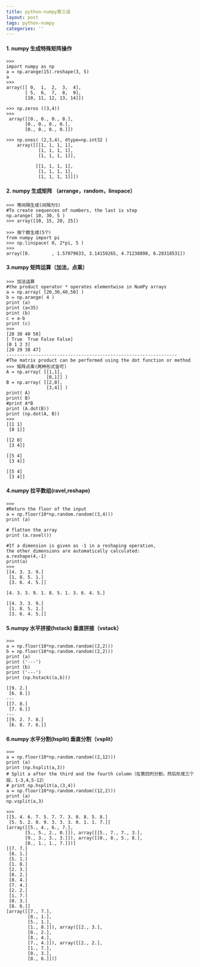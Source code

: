 ```yaml
---
title: python-numpy第三话
layout: post
tags: python-numpy
categories: ''
---
```

#### 1. numpy 生成特殊矩阵操作
    >>>
    import numpy as np
    a = np.arange(15).reshape(3, 5)
    a
    >>>
    array([[ 0,  1,  2,  3,  4],
           [ 5,  6,  7,  8,  9],
           [10, 11, 12, 13, 14]])
           
    >>> np.zeros ((3,4))  
    >>>
     array([[0., 0., 0., 0.],
           [0., 0., 0., 0.],
           [0., 0., 0., 0.]])
           
    >>> np.ones( (2,3,4), dtype=np.int32 )
        array([[[1, 1, 1, 1],
                [1, 1, 1, 1],
                [1, 1, 1, 1]],
    
               [[1, 1, 1, 1],
                [1, 1, 1, 1],
                [1, 1, 1, 1]]])
                
#### 2. numpy 生成矩阵 （arrange，random，linspace）
    >>> 等间隔生成(间隔为5)      
    #To create sequences of numbers, the last is step
    np.arange( 10, 30, 5 )  
    >>> array([10, 15, 20, 25])
    
    >>> 按个数生成(5个）
    from numpy import pi
    >>> np.linspace( 0, 2*pi, 5 )
    >>>
    array([0.        , 1.57079633, 3.14159265, 4.71238898, 6.28318531])
    
#### 3.numpy 矩阵运算（加法，点乘）
    >>> 加法运算
    #the product operator * operates elementwise in NumPy arrays
    a = np.array( [20,30,40,50] )
    b = np.arange( 4 )
    print (a) 
    print (a<35)
    print (b)
    c = a-b
    print (c)
    >>>
    [20 30 40 50]
    [ True  True False False]
    [0 1 2 3]
    [20 29 38 47]
    ----------------------------------------------------------------
    #The matrix product can be performed using the dot function or method
    >>> 矩阵点乘(两种形式皆可)
    A = np.array( [[1,1],
                   [0,1]] )
    B = np.array( [[2,0],
                   [3,4]] )
    print( A)
    print( B)
    #print A*B
    print (A.dot(B))
    print (np.dot(A, B)) 
    >>>
    [[1 1]
     [0 1]]
     
    [[2 0]
     [3 4]]
     
    [[5 4]
     [3 4]]
     
    [[5 4]
     [3 4]]
     
#### 4.numpy 拉平数组(ravel,reshape)

    >>>
    #Return the floor of the input
    a = np.floor(10*np.random.random((3,4)))
    print (a)
    
    # flatten the array
    print (a.ravel())
    
    #If a dimension is given as -1 in a reshaping operation, 
    the other dimensions are automatically calculated:
    a.reshape(4,-1)
    print(a)
    >>>
    [[4. 3. 3. 9.]
     [1. 8. 5. 1.]
     [3. 6. 4. 5.]]
     
    [4. 3. 3. 9. 1. 8. 5. 1. 3. 6. 4. 5.]
    
    [[4. 3. 3. 9.]
     [1. 8. 5. 1.]
     [3. 6. 4. 5.]]
     
#### 5.numpy 水平拼接(hstack) 垂直拼接（vstack）
    
    >>>
    a = np.floor(10*np.random.random((2,2)))
    b = np.floor(10*np.random.random((2,2)))
    print (a)
    print ('---')
    print (b)
    print ('---')
    print (np.hstack((a,b))) 
    
   >>> 
    [[9. 2.]
     [6. 8.]]
    ---
    [[7. 8.]
     [7. 6.]]
    ---
    [[9. 2. 7. 8.]
     [6. 8. 7. 6.]]
     
#### 6.numpy 水平分割(hsplit) 垂直分割（vsplit）
    >>>
    a = np.floor(10*np.random.random((2,12)))
    print (a)
    print (np.hsplit(a,3))
    # Split a after the third and the fourth column（在第四列分割，然后形成三个段，1-3,4,5-12）
    # print np.hsplit(a,(3,4))  
    a = np.floor(10*np.random.random((12,2)))
    print (a)
    np.vsplit(a,3)
    
    >>>
    [[5. 4. 6. 7. 5. 7. 7. 3. 0. 8. 5. 8.]
     [5. 5. 2. 0. 9. 3. 3. 3. 0. 1. 1. 7.]]
    [array([[5., 4., 6., 7.],
           [5., 5., 2., 0.]]), array([[5., 7., 7., 3.],
           [9., 3., 3., 3.]]), array([[0., 8., 5., 8.],
           [0., 1., 1., 7.]])]
    [[7. 7.]
     [8. 1.]
     [5. 1.]
     [1. 8.]
     [2. 3.]
     [0. 2.]
     [8. 4.]
     [7. 4.]
     [2. 2.]
     [1. 7.]
     [0. 3.]
     [8. 6.]]
    [array([[7., 7.],
            [8., 1.],
            [5., 1.],
            [1., 8.]]), array([[2., 3.],
            [0., 2.],
            [8., 4.],
            [7., 4.]]), array([[2., 2.],
            [1., 7.],
            [0., 3.],
            [8., 6.]])]


